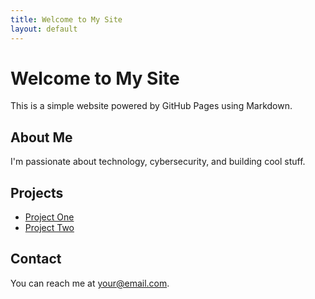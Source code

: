 ```yaml
---
title: Welcome to My Site
layout: default
---
```


# Welcome to My Site

This is a simple website powered by GitHub Pages using Markdown.

## About Me

I'm passionate about technology, cybersecurity, and building cool stuff.

## Projects

- [Project One](https://github.com/yourusername/project-one)
- [Project Two](https://github.com/yourusername/project-two)

## Contact

You can reach me at [your@email.com](mailto:your@email.com).
